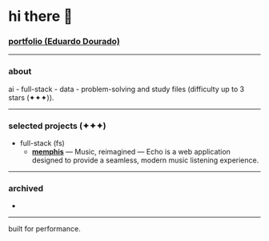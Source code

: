 # hi there 👋

### [portfolio (Eduardo Dourado)](https://efdourado.github.io/efdourado)

---

### about
ai - full-stack - data - problem-solving and study files (difficulty up to 3 stars (✦✦✦)).

---

### selected projects (✦✦✦)
- full-stack (fs)
    - [**memphis**](https://echo-trvw.onrender.com) — Music, reimagined — Echo is a web application designed to provide a seamless, modern music listening experience.

---

### archived
- 

---

built for performance.